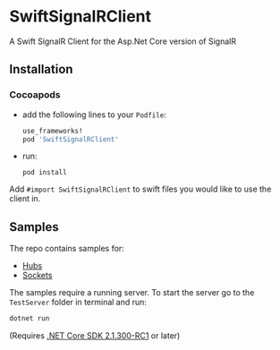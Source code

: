 # SwiftSignalRClient

A Swift SignalR Client for the Asp.Net Core version of SignalR

## Installation

### Cocoapods

- add the following lines to your `Podfile`:
  ```ruby
  use_frameworks!
  pod 'SwiftSignalRClient'
  ```
- run:
  ```
  pod install
  ```

Add `#import SwiftSignalRClient` to swift files you would like to use the client in.

## Samples

The repo contains samples for:

  - [Hubs](https://github.com/moozzyk/SignalR-Client-Swift/tree/master/HubSample)
  - [Sockets](https://github.com/moozzyk/SignalR-Client-Swift/tree/master/SocketsSample)

The samples require a running server. To start the server go to the `TestServer` folder in terminal and run: 

```C#
dotnet run
```

(Requires [.NET Core SDK 2.1.300-RC1](https://www.microsoft.com/net/download/dotnet-core/sdk-2.1.300-rc1) or later)
